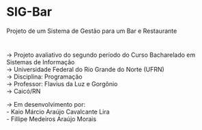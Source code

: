 # SIG-Bar
Projeto de um Sistema de Gestão para um Bar e Restaurante

#

-> Projeto avaliativo do segundo período do Curso Bacharelado em Sistemas de Informação \
-> Universidade Federal do Rio Grande do Norte (UFRN)\
-> Disciplina: Programação \
-> Professor: Flavius da Luz e Gorgônio \
-> Caicó/RN 

-> Em desenvolvimento por: \
    - Kaio Márcio Araújo Cavalcante Lira \
    - Fillipe Medeiros Araújo Morais 
